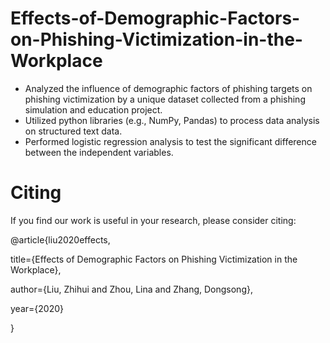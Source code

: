 # Effects-of-Demographic-Factors-on-Phishing-Victimization-in-the-Workplace

- Analyzed the influence of demographic factors of phishing targets on phishing victimization by a unique dataset collected from a phishing simulation and education project.
- Utilized python libraries (e.g., NumPy, Pandas) to process data analysis on structured text data.
- Performed logistic regression analysis to test the significant difference between the independent variables.

# Citing
If you find our work is useful in your research, please consider citing:

@article{liu2020effects,

  title={Effects of Demographic Factors on Phishing Victimization in the Workplace},
  
  author={Liu, Zhihui and Zhou, Lina and Zhang, Dongsong},
  
  year={2020}
  
}
